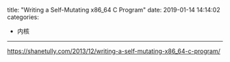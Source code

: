 title: "Writing a Self-Mutating x86_64 C Program"
date: 2019-01-14 14:14:02
categories:
- 内核
---

<https://shanetully.com/2013/12/writing-a-self-mutating-x86_64-c-program/>
